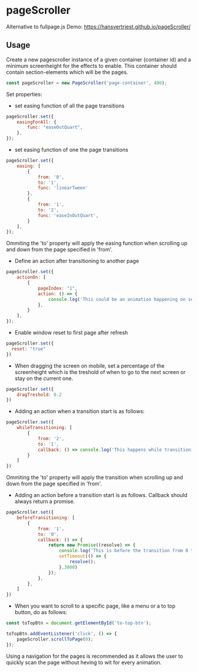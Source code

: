 # pageScroller
Alternative to fullpage.js
Demo: https://hansvertriest.github.io/pageScroller/

## Usage
Create a new pagescroller instance of a given container (container id) and a minimum screenheight for the effects to enable. This container should contain section-elements which will be the pages.
```javascript
const pageScroller = new PageScroller('page-container', 400);
```
Set properties:
* set easing function of all the page transitions
```javascript
pageScroller.set({
	easingForAll: {
		func: "easeOutQuart",
	},
});
```

* set easing function of one the page transitions
```javascript
pageScroller.set({
	easing: [
		{
			from: '0',
			to: '1',
			func: 'linearTween'
		},
		{
			from: '1',
			to: '2',
			func: 'easeInOutQuart',
		}
	],
});
```
Ommiting the 'to' property will apply the easing function when scrolling up and down from the page specified in 'from'.

* Define an action after transitioning to another page
```javascript
pageScroller.set({
	actionOn: [
		{
			pageIndex: "1",
			action: () => {
				console.log('This could be an animation happening on section 1.')
			},
		}
	],
});
```

* Enable window reset to first page after refresh
```javascript
pageScroller.set({
  reset: "true"
})
```

* When dragging the screen on mobile, set a percentage of the screenheight which is the treshold of when to go to the next screen or stay on the current one.
```javascript
pageScroller.set({
	dragTreshold: 0.2
})
```

* Adding an action when a transition start is as follows:
```javascript
pageScroller.set({
	whileTransitioning: [
		{
			from: '2',
			to: '1',
			callback: () => console.log('This happens while transitioning from section 2 to 1.'),
		}
	]
})
```
Ommiting the 'to' property will apply the transition when scrolling up and down from the page specified in 'from'.

* Adding an action before a transition start is as follows. Callback should always return a promise.
```javascript
pageScroller.set({
	beforeTransitioning: [
		{
			from: '1',
			to: '0',
			callback: () => {
				return new Promise((resolve) => {
					console.log('This is before the transition from 0 to 1.')
					setTimeout(() => {						
						resolve();
					},3000)
				});
			},
		},
	]
})
```

* When you want to scroll to a specific page, like a menu or a to top button, do as follows:
```javascript
const toTopBtn = document.getElementById('to-top-btn');

toTopBtn.addEventListener('click', () => {
	pageScroller.scrollToPage(0);
});
```
Using a navigation for the pages is recommended as it allows the user to quickly scan the page without heving to wit for every animation.
